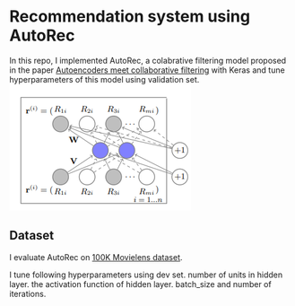 # Recommendation system using AutoRec
In this repo, I implemented AutoRec, a colabrative filtering model proposed in the paper [Autoencoders meet collaborative filtering](http://users.cecs.anu.edu.au/~u5098633/papers/www15.pdf) with Keras and tune hyperparameters of this model using validation set.
![](/autorec.png)

## Dataset
I evaluate AutoRec on [100K Movielens dataset]((https://grouplens.org/datasets/movielens/100k/)).

<!--First I explore and read data in dataprocessing.py  file using panda. I split it to training, test and dev sets using sklearn. In main.py I load data and convert them to dictionary, because they are sparse matrix. Dictionary keys are item ids and values are lists of two lists: one for user_id and one for rating.--!>

I tune following hyperparameters using dev set. number of units in hidden layer. the activation function of hidden layer. batch_size and number of iterations.
